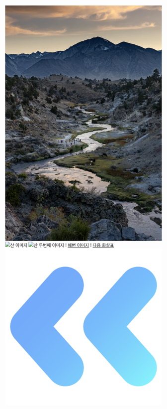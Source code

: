 ![계곡 이미지](https://raw.githubusercontent.com/xxxxxxmin/RESAT-Challenge/main/%EA%B3%84%EA%B3%A1.webp)
![산 이미지](https://raw.githubusercontent.com/xxxxxxmin/RESAT-Challenge/main/%EC%82%B0.webp)
![산 두번째 이미지](https://raw.githubusercontent.com/xxxxxxmin/RESAT-Challenge/main/%EC%82%B02.webp)
! [해변 이미지](https://raw.githubusercontent.com/xxxxxxmin/RESAT-Challenge/main/%ED%95%B4%EB%B3%80.webp)
! [다음 화살표](https://github.com/xxxxxxmin/RESAT-Challenge/blob/main/6%EC%9D%BC%EC%B0%A8/arrow.png?raw=true)
![이전 화살표](https://github.com/xxxxxxmin/RESAT-Challenge/blob/main/arrow2.png?raw=true)
